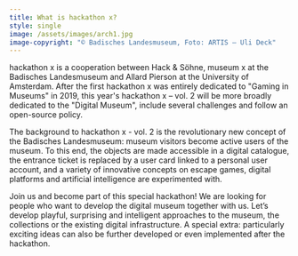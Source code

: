 ```yaml
---
title: What is hackathon x?
style: single
image: /assets/images/arch1.jpg
image-copyright: "© Badisches Landesmuseum, Foto: ARTIS – Uli Deck"
---
```

hackathon x is a cooperation between Hack & Söhne, museum x at the Badisches Landesmuseum and Allard Pierson at the University of Amsterdam. After the first hackathon x was entirely dedicated to "Gaming in Museums" in 2019, this year's hackathon x – vol. 2 will be more broadly dedicated to the "Digital Museum", include several challenges and follow an open-source policy.

The background to hackathon x - vol. 2 is the revolutionary new concept of the Badisches Landesmuseum: museum visitors become active users of the museum. To this end, the objects are made accessible in a digital catalogue, the entrance ticket is replaced by a user card linked to a personal user account, and a variety of innovative concepts on escape games, digital platforms and artificial intelligence are experimented with.

Join us and become part of this special hackathon! We are looking for people who want to develop the digital museum together with us. Let’s develop playful, surprising and intelligent approaches to the museum, the collections or the existing digital infrastructure. A special extra: particularly exciting ideas can also be further developed or even implemented after the hackathon.
